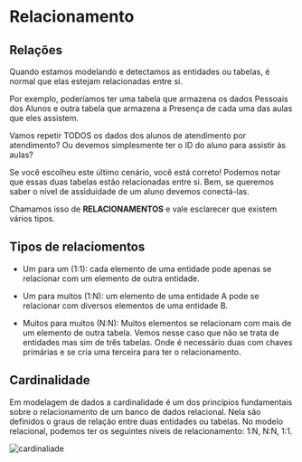 <h1>Relacionamento </h1>

<h2>Relações</h2>

<p>Quando estamos modelando e detectamos as entidades ou tabelas, é normal que elas estejam relacionadas entre si.
</p>

<p>
Por exemplo, poderíamos ter uma tabela que armazena os dados Pessoais dos Alunos e outra tabela que armazena a Presença de cada uma das aulas que eles assistem.
</p>

<p>
Vamos repetir TODOS os dados dos alunos de atendimento por atendimento? Ou devemos simplesmente ter o ID do aluno para assistir às aulas?
</p>

<p>
Se você escolheu este último cenário, você está correto! Podemos notar que essas duas tabelas estão relacionadas entre si. Bem, se queremos saber o nível de assiduidade de um aluno devemos conectá-las.
</p>

<p>
Chamamos isso de <b>RELACIONAMENTOS</b> e vale esclarecer que existem vários tipos.
</p>


<h2> Tipos de relaciomentos </h2>

- Um para um (1:1): cada elemento de uma entidade pode apenas se relacionar com um elemento de outra entidade. 

- Um para muitos (1:N): um elemento de uma entidade A pode se relacionar com diversos elementos de uma entidade B.

- Muitos para muitos (N:N): Muitos elementos se relacionam com mais de um elemento de outra tabela. Vemos nesse caso que não se trata de entidades mas sim de três tabelas. Onde é necessário duas com chaves primárias e se cria uma terceira para ter o relacionamento.  


<h2> Cardinalidade </h2>

<p>
Em modelagem de dados a cardinalidade é um dos princípios fundamentais sobre o relacionamento de um banco de dados relacional. Nela são definidos o graus de relação entre duas entidades ou tabelas. No modelo relacional, podemos ter os seguintes níveis de relacionamento: 1:N, N:N, 1:1.
</p>


![cardinaliade](https://user-images.githubusercontent.com/16105546/158064910-5762de08-a531-42e9-aa4a-f7c0c0d44344.png)

